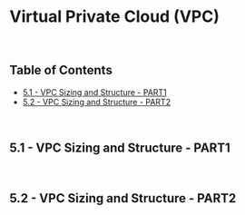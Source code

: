 # Virtual Private Cloud (VPC)

</br>

## Table of Contents

- [5.1 - VPC Sizing and Structure - PART1](#5.1)
- [5.2 - VPC Sizing and Structure - PART2](#5.2)

</br>

<h2>5.1 - VPC Sizing and Structure - PART1</h2><a name="5.1"></a>

</br>

<h2>5.2 - VPC Sizing and Structure - PART2</h2><a name="5.2"></a>

</br>